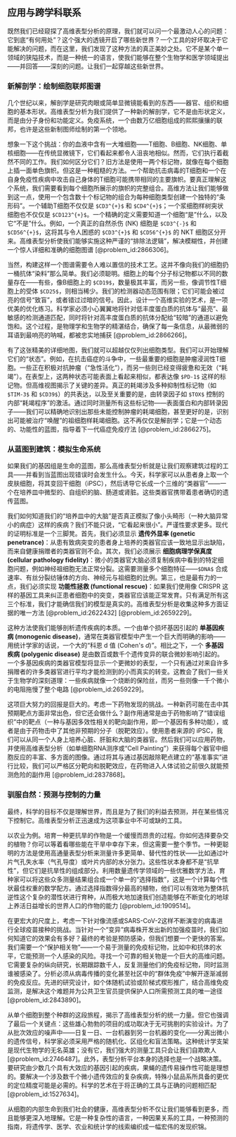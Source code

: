 ## 应用与跨学科联系

既然我们已经窥探了高维表型分析的原理，我们就可以问一个最激动人心的问题：它到底“有何用处”？这个强大的透镜开启了哪些新世界？一个工具的好坏取决于它能解决的问题，而在这里，我们发现了这种方法的真正美妙之处。它不是某个单一领域的狭隘技术，而是一种统一的语言，使我们能够在整个生物学和医学领域提出——并回答——深刻的问题。让我们一起穿越这些新世界。

### 新解剖学：绘制细胞联邦图谱

几个世纪以来，解剖学是研究肉眼或简单显微镜能看到的东西——器官、组织和细胞的基本形状。高维表型分析为我们提供了一种新的解剖学，它不是由形状定义，而是由分子身份和功能定义。免疫系统，一个由数万亿细胞组成的熙熙攘攘的联邦，也许是这些新制图师绘制的第一个领地。

想象一下这个挑战：你的血液中含有一大堆细胞——T细胞、B细胞、NK细胞、单核细胞——在传统显微镜下，它们看起来都令人沮丧地相似。然而，它们执行着截然不同的工作。我们如何区分它们？旧方法是使用一两个标记物，就像在每个细胞上插一面单色旗帜。但这是一种粗糙的方法。一个帮助抗击病毒的T细胞和一个在自身免疫性疾病中攻击自己身体的T细胞可能携带相同的主要旗帜。要真正理解这个系统，我们需要看到每个细胞所展示的旗帜的完整组合。高维方法让我们能够做到这一点，使用一个包含数十个标记物的组合为每种细胞类型创建一个独特的“条形码”。一个辅助T细胞不仅仅是 `$CD3^{+}$` 和 `$CD4^{+}$`；一个浆细胞样树突状细胞也不仅仅是 `$CD123^{+}$`。一个精确的定义需要知道一个细胞“是”什么，以及它“不是”什么。例如，一个真正的自然杀伤 (NK) 细胞是 `$CD3^{-}$` 和 `$CD56^{+}$`，这将其与令人困惑的 `$CD3^{+}$` 和 `$CD56^{+}$` 的 NKT 细胞区分开来。高维表型分析使我们能够实施这种严谨的“排除法逻辑”，解决模糊性，并创建一个惊人详细和准确的细胞图谱 [@problem_id:2866306]。

当然，构建这样一个图谱需要令人难以置信的技术工艺。这并不像向我们的细胞扔一桶抗体“染料”那么简单。我们必须聪明。细胞上的每个分子标记物都以不同的数量存在——有些，像B细胞上的 `$CD19$`，数量极其丰富，而另一些，像调节性T细胞上的受体 `$CD25$`，则相当稀少。我们的检测器动态范围有限；它们可能会被过亮的信号“致盲”，或者错过过暗的信号。因此，设计一个高维实验的艺术，是一项优美的优化练习。科学家必须小心翼翼地将针对低丰度蛋白质的抗体与“最亮”、最敏感的检测通道匹配，同时将针对高丰度蛋白质的抗体分配给“较暗”的通道以避免饱和。这个过程，是物理学和生物学的精湛结合，确保了每一条信息，从最微弱的耳语到最响亮的呐喊，都被忠实地捕获 [@problem_id:2866266]。

有了这张精美的详细地图，我们就可以超越仅仅列出细胞类型。我们可以开始理解它们的“状态”。例如，在抗击癌症的斗争中，一些最重要的细胞是肿瘤浸润性T细胞。一些正在积极对抗肿瘤（“急性活化”），而另一些则已经变得疲惫和无效（“耗竭”）。在表型上，这两种状态可能表面上看起来相似，都表达像 `$PD-1$` 这样的标记物。但高维视图揭示了关键的差异。真正的耗竭涉及多种抑制性标记物（如 `$TIM-3$` 和 `$CD39$`）的共表达，以及至关重要的是，由转录因子如 `$TOX$` 控制的内部“耗竭程序”的激活。通过同时测量所有这些标记物——表面蛋白和内部转录因子——我们可以精确地识别出那些未能控制肿瘤的耗竭细胞，甚至更好的是，识别出可能被治疗“唤醒”的祖细胞样耗竭细胞。这不再仅仅是解剖学；它是一个动态的、功能性的蓝图，指导着下一代癌症免疫疗法 [@problem_id:2866275]。

### 从蓝图到建筑：模拟生命系统

如果我们的基因组是生命的蓝图，那么高维表型分析就是让我们观察建筑过程的工具——并看到当蓝图出现错误时会发生什么。今天，科学家可以从患者身上取一个皮肤细胞，将其变回干细胞（iPSC），然后诱导它长成一个三维的“类器官”——一个在培养皿中微型的、自组织的脑、肠道或肾脏。这些类器官携带着患者确切的遗传蓝图。

我们如何知道我们的“培养皿中的大脑”是否真正模拟了像小头畸形（一种大脑异常小的病症）这样的疾病？我们不能只说，“它看起来很小”。严谨性要求更多。现代的证明标准是一个三脚凳。首先，我们必须显示 **遗传外显率 (genetic penetrance)**：从患有致病突变的患者身上培养的类器官应该一致地显示出缺陷，而来自健康捐赠者的类器官则不会。其次，我们必须展示 **细胞病理学保真度 (cellular pathology fidelity)**：微小的类器官大脑必须复制疾病中看到的特定细胞问题，例如神经祖细胞无法正常分裂。这需要测量多个细胞特征——`$DNA$` 合成速率、有丝分裂纺锤体的方向、神经元与祖细胞的比例。第三，也是最有力的一点，我们必须实现 **功能性拯救 (functional rescue)**：如果我们使用像 CRISPR 这样的基因工具来纠正患者细胞中的突变，类器官应该能正常发育。只有满足所有这三个标准，我们才能确信我们的模型是真实的。高维表型分析是收集这种多方面证据的唯一方法 [@problem_id:2622432] [@problem_id:2659229]。

这种方法使我们能够剖析遗传疾病的本质。一个由单个损坏基因引起的 **单基因疾病 (monogenic disease)**，通常在类器官模型中产生一个巨大而明确的影响——用统计学家的话说，一个大的“科恩 d 值 (Cohen's $d$)”。相比之下，一个 **多基因疾病 (polygenic disease)** 是由数百或数千个遗传变异的联合微妙影响引起的。一个多基因疾病的类器官模型将显示一个更微妙的表型，一个只有通过对来自许多捐赠者的许多类器官进行平均才能检测到的小而真实的转变。这教会了我们一些关于生物学的深刻道理：一些疾病就像一个烧断的保险丝，而另一些则像一千个微小的电阻拖慢了整个电路 [@problem_id:2659229]。

这项巨大努力的回报是巨大的。考虑一下药物发现的挑战。一种新药可能在击中其预期靶点方面非常出色，但它还会做什么？副作用通常是由于药物影响了“错误组织”中的靶点（一种与基因多效性相关的靶向副作用，即一个基因有多种功能），或者是由于药物击中了其他非预期的分子（脱靶效应）。使用患者来源的 iPSC，我们可以从同一个人身上培养心脏、肝脏和大脑的类器官。然后我们可以应用药物，并使用高维表型分析（如单细胞RNA测序或“Cell Painting”）来获得每个器官中细胞反应的丰富、多方面的图像。通过将其与通过基因敲除靶点建立的“基准事实”进行比较，我们可以严格区分靶向和脱靶效应，在药物进入人体试验之前很久就能预测危险的副作用 [@problem_id:2837868]。

### 驯服自然：预测与控制的力量

最终，科学的目标不仅是理解世界，而且是为了我们的利益去预测，并在某些情况下控制它。高维表型分析正迅速成为这项事业中不可或缺的工具。

以农业为例。培育一种更抗旱的作物是一个缓慢而昂贵的过程。你如何选择要杂交的植物？你可以等着看哪些能在干旱中幸存下来，但这需要一整个季节。一种更聪明的方法是使用高通量表型分析来测量许多更简单、替代性的性状——比如通过叶片气孔失水率（气孔导度）或叶片内部的水分张力。这些性状本身都不是“抗旱性”，但它们是抗旱性的组成部分。利用数量遗传学领域的一些优雅数学方法，育种家可以将这些众多测量结果组合成一个单一的“选择指数”，这是一个计算每个性状最佳权重的数学配方。通过选择指数得分最高的植物，他们可以有效地为整体抗逆性这个复杂的潜性状进行育种，从而极大地加速我们创造能够在不断变化的地球上养活日益增长的世界人口的作物的能力 [@problem_id:1909514]。

在更宏大的尺度上，考虑一下针对像流感或SARS-CoV-2这样不断演变的病毒进行全球疫苗接种的挑战。当针对一个“变异”病毒株开发出新的加强疫苗时，我们如何知道它的效果会有多好？最终的考验是预防感染，但我们想要一个更快的答案。我们需要一个“保护相关物”——一个易于测量的免疫标记物，比如中和抗体的水平，它能预测一个人感染的风险。寻找一个可靠的相关物是一个巨大的高维问题。它需要复杂的纵向研究，长期跟踪数千人，反复测量他们的免疫标记物，同时监测谁被感染了。分析必须从病毒传播的变化甚至社区中的“群体免疫”中解开逐渐减弱的免疫反应。先进的研究设计，如个体随机试验或阶梯式楔形推广，结合高维免疫监测，是解决这个难题并为公共卫生官员提供保护人口所需预测工具的唯一途径 [@problem_id:2843890]。

从单个细胞到整个种群的这段旅程，揭示了高维表型分析的统一力量。但它也强调了最后一个关键点：这些雄心勃勃的项目的成功取决于无可挑剔的实验设计。为了从批次效应的噪声中——日复一日、一台机器到另一台机器的变化——分离出微小的遗传信号，科学家必须采用严格的随机化、区组化和盲法策略。这种统计学支架是现代生物学的无名英雄；没有它，我们强大的测量工具只会让我们自欺欺人 [@problem_id:2746487]。此外，表型分析平台本身的选择也是一个战略决策。要研究由少数几个具有大效应的基因引起的疾病，果蝇的遗传易操作性可能是理想的。要解决一个涉及数千个微小遗传效应的复杂疾病，特殊小鼠品系所具备的更优的定位精度可能是必需的。科学的艺术在于将正确的工具与正确的问题相匹配 [@problem_id:1527634]。

从细胞的内部生命到我们社会的健康，高维表型分析不仅让我们能够看到更多，而且能够更深入地理解。它是一种复杂性的语言，一种因果关系的工具，一种预测的指南，将遗传学、医学、农业和统计学的线索编织成一幅宏伟的发现织锦。
